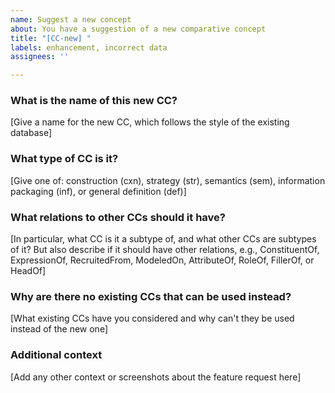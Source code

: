 ```yaml
---
name: Suggest a new concept
about: You have a suggestion of a new comparative concept
title: "[CC-new] "
labels: enhancement, incorrect data
assignees: ''

---
```


### What is the name of this new CC?
[Give a name for the new CC, which follows the style of the existing database]

### What type of CC is it?
[Give one of: construction (cxn), strategy (str), semantics (sem), information packaging (inf), or general definition (def)]

### What relations to other CCs should it have?
[In particular, what CC is it a subtype of, and what other CCs are subtypes of it?
But also describe if it should have other relations, e.g., ConstituentOf, ExpressionOf, RecruitedFrom, ModeledOn, AttributeOf, RoleOf, FillerOf, or HeadOf]

### Why are there no existing CCs that can be used instead?
[What existing CCs have you considered and why can't they be used instead of the new one]

### Additional context
[Add any other context or screenshots about the feature request here]
